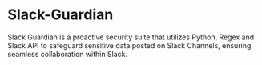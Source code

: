 # Slack-Guardian
Slack Guardian is a proactive security suite that utilizes Python, Regex and Slack API to safeguard sensitive data posted on Slack Channels, ensuring seamless collaboration within Slack.
